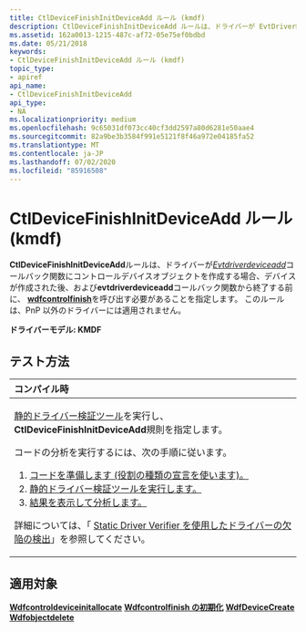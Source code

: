 ```yaml
---
title: CtlDeviceFinishInitDeviceAdd ルール (kmdf)
description: CtlDeviceFinishInitDeviceAdd ルールは、ドライバーが EvtDriverDeviceAdd コールバック関数にコントロールデバイスオブジェクトを作成する場合、デバイスが作成された後、および EvtDriverDeviceAdd コールバック関数から終了する前に、Wdfcontrolfinish を呼び出す必要があることを指定します。 このルールは、PnP 以外のドライバーには適用されません。
ms.assetid: 162a0013-1215-487c-af72-05e75ef0bdbd
ms.date: 05/21/2018
keywords:
- CtlDeviceFinishInitDeviceAdd ルール (kmdf)
topic_type:
- apiref
api_name:
- CtlDeviceFinishInitDeviceAdd
api_type:
- NA
ms.localizationpriority: medium
ms.openlocfilehash: 9c65031df073cc40cf3dd2597a80d6281e50aae4
ms.sourcegitcommit: 82a9be3b3584f991e5121f8f46a972e04185fa52
ms.translationtype: MT
ms.contentlocale: ja-JP
ms.lasthandoff: 07/02/2020
ms.locfileid: "85916508"
---
```

# <a name="ctldevicefinishinitdeviceadd-rule-kmdf"></a>CtlDeviceFinishInitDeviceAdd ルール (kmdf)


**CtlDeviceFinishInitDeviceAdd**ルールは、ドライバーが[*Evtdriverdeviceadd*](https://docs.microsoft.com/windows-hardware/drivers/ddi/wdfdriver/nc-wdfdriver-evt_wdf_driver_device_add)コールバック関数にコントロールデバイスオブジェクトを作成する場合、デバイスが作成された後、および**evtdriverdeviceadd**コールバック関数から終了する前に、 [**wdfcontrolfinish**](https://docs.microsoft.com/windows-hardware/drivers/ddi/wdfcontrol/nf-wdfcontrol-wdfcontrolfinishinitializing)を呼び出す必要があることを指定します。 このルールは、PnP 以外のドライバーには適用されません。

**ドライバーモデル: KMDF**

<a name="how-to-test"></a>テスト方法
-----------

<table>
<colgroup>
<col width="100%" />
</colgroup>
<thead>
<tr class="header">
<th align="left">コンパイル時</th>
</tr>
</thead>
<tbody>
<tr class="odd">
<td align="left"><p><a href="https://docs.microsoft.com/windows-hardware/drivers/devtest/static-driver-verifier" data-raw-source="[Static Driver Verifier](https://docs.microsoft.com/windows-hardware/drivers/devtest/static-driver-verifier)">静的ドライバー検証ツール</a>を実行し、 <strong>CtlDeviceFinishInitDeviceAdd</strong>規則を指定します。</p>
コードの分析を実行するには、次の手順に従います。
<ol>
<li><a href="https://docs.microsoft.com/windows-hardware/drivers/devtest/using-static-driver-verifier-to-find-defects-in-drivers#preparing-your-source-code" data-raw-source="[Prepare your code (use role type declarations).](https://docs.microsoft.com/windows-hardware/drivers/devtest/using-static-driver-verifier-to-find-defects-in-drivers#preparing-your-source-code)">コードを準備します (役割の種類の宣言を使います)。</a></li>
<li><a href="https://docs.microsoft.com/windows-hardware/drivers/devtest/using-static-driver-verifier-to-find-defects-in-drivers#running-static-driver-verifier" data-raw-source="[Run Static Driver Verifier.](https://docs.microsoft.com/windows-hardware/drivers/devtest/using-static-driver-verifier-to-find-defects-in-drivers#running-static-driver-verifier)">静的ドライバー検証ツールを実行します。</a></li>
<li><a href="https://docs.microsoft.com/windows-hardware/drivers/devtest/using-static-driver-verifier-to-find-defects-in-drivers#viewing-and-analyzing-the-results" data-raw-source="[View and analyze the results.](https://docs.microsoft.com/windows-hardware/drivers/devtest/using-static-driver-verifier-to-find-defects-in-drivers#viewing-and-analyzing-the-results)">結果を表示して分析します。</a></li>
</ol>
<p>詳細については、「 <a href="https://docs.microsoft.com/windows-hardware/drivers/devtest/using-static-driver-verifier-to-find-defects-in-drivers" data-raw-source="[Using Static Driver Verifier to Find Defects in Drivers](https://docs.microsoft.com/windows-hardware/drivers/devtest/using-static-driver-verifier-to-find-defects-in-drivers)">Static Driver Verifier を使用したドライバーの欠陥の検出</a>」を参照してください。</p></td>
</tr>
</tbody>
</table>

<a name="applies-to"></a>適用対象
----------

[**Wdfcontroldeviceinitallocate**](https://docs.microsoft.com/windows-hardware/drivers/ddi/wdfcontrol/nf-wdfcontrol-wdfcontroldeviceinitallocate) 
[**Wdfcontrolfinish の初期化**](https://docs.microsoft.com/windows-hardware/drivers/ddi/wdfcontrol/nf-wdfcontrol-wdfcontrolfinishinitializing) 
[**WdfDeviceCreate**](https://docs.microsoft.com/windows-hardware/drivers/ddi/wdfdevice/nf-wdfdevice-wdfdevicecreate) 
[**Wdfobjectdelete**](https://docs.microsoft.com/windows-hardware/drivers/ddi/wdfobject/nf-wdfobject-wdfobjectdelete)
 

 





